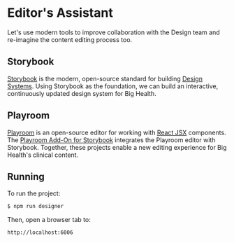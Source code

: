 # Editor's Assistant

Let's use modern tools to improve collaboration with the Design team
and re-imagine the content editing process too.

## Storybook

[Storybook](https://storybook.js.org) is the modern, open-source standard 
for building [Design Systems](https://www.invisionapp.com/inside-design/guide-to-design-systems/). Using Storybook as the foundation, we can build an
interactive, continuously updated design system for Big Health. 

## Playroom

[Playroom](https://github.com/seek-oss/playroom) is an open-source editor for
working with [React JSX](https://reactjs.org/docs/introducing-jsx.html) 
components. The [Playroom Add-On for Storybook](https://storybook.js.org/addons/storybook-addon-playroom) integrates the Playroom editor with Storybook. 
Together, these projects enable a new editing experience for Big Health's
clinical content. 

## Running

To run the project: 

```sh
$ npm run designer
```

Then, open a browser tab to:

```sh
http://localhost:6006
```

